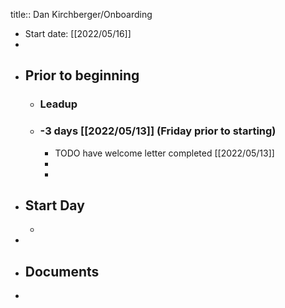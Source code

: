 title:: Dan Kirchberger/Onboarding

- Start date: [[2022/05/16]]
-
- ## Prior to beginning
	- ### Leadup
	- ### -3 days [[2022/05/13]] (Friday prior to starting)
		- TODO have welcome letter completed [[2022/05/13]]
		-
		-
- ## Start Day
	-
-
- ## Documents
-